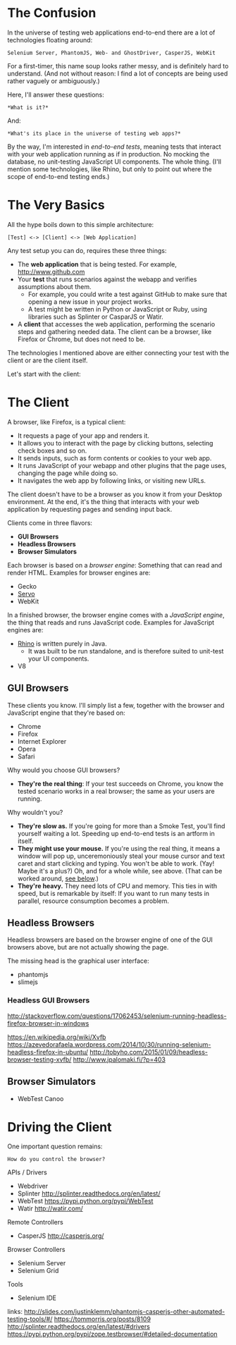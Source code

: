 # The Confusion

In the universe of testing web applications end-to-end there are a lot of technologies floating around:

    Selenium Server, PhantomJS, Web- and GhostDriver, CasperJS, WebKit

For a first-timer, this name soup looks rather messy, and is definitely hard to understand.
(And not without reason: I find a lot of concepts are being used rather vaguely
or ambiguously.)

Here, I'll answer these questions:

    *What is it?*

And:

    *What's its place in the universe of testing web apps?*

By the way, I'm interested in *end-to-end tests*, meaning tests that interact with your web application running as if in production. No mocking the database, no unit-testing JavaScript UI components. The whole thing. (I'll mention some technologies, like Rhino, but only to point out where the scope of end-to-end testing ends.)

# The Very Basics

All the hype boils down to this simple architecture:

    [Test] <-> [Client] <-> [Web Application]

Any test setup you can do, requires these three things:

* The **web application** that is being tested. For example, http://www.github.com
* Your **test** that runs scenarios against the webapp and verifies assumptions about them.
  * For example, you could write a test against GitHub to make sure that opening a new issue in your project works.
  * A test might be written in Python or JavaScript or Ruby, using libraries such as Splinter or CasparJS or Watir.
* A **client** that accesses the web application, performing the scenario steps and gathering needed data. The client can be a browser, like Firefox or Chrome, but does not need to be.

The technologies I mentioned above are either connecting your test with the client or are the client itself.

Let's start with the client:

# The Client

A browser, like Firefox, is a typical client:

* It requests a page of your app and renders it.
* It allows you to interact with the page by clicking buttons, selecting check boxes and so on.
* It sends inputs, such as form contents or cookies to your web app.
* It runs JavaScript of your webapp and other plugins that the page uses, changing the page while doing so.
* It navigates the web app by following links, or visiting new URLs.

The client doesn't have to be a browser as you know it from your Desktop environment. At the end, it's the thing that interacts with your web application by requesting pages and sending input back.

Clients come in three flavors:

* **GUI Browsers**
* **Headless Browsers**
* **Browser Simulators**

Each browser is based on a *browser engine*:
Something that can read and render HTML.
Examples for browser engines are:

* Gecko
* [Servo](https://github.com/servo/servo)
* WebKit

In a finished browser, the browser engine comes with a *JavaScript engine*, the thing that reads and runs JavaScript code.
Examples for JavaScript engines are:

* [Rhino](https://developer.mozilla.org/en-US/docs/Mozilla/Projects/Rhino) is written purely in Java.
  * It was built to be run standalone, and is therefore suited to unit-test your UI components.
* V8

## GUI Browsers

These clients you know. I'll simply list a few, together with the browser and JavaScript engine that they're based on:

  * Chrome
  * Firefox
  * Internet Explorer
  * Opera
  * Safari

Why would you choose GUI browsers?

  * **They're the real thing**: If your test succeeds on Chrome, you know the tested scenario works in a real browser; the same as your users are running.

Why wouldn't you?

  * **They're slow as.** If you're going for more than a Smoke Test, you'll find yourself waiting a lot. Speeding up end-to-end tests is an artform in itself.
  * **They might use your mouse.** If you're using the real thing, it means a window will pop up, unceremoniously steal your mouse cursor and text caret and start clicking and typing. You won't be able to work. (Yay! Maybe it's a plus?) Oh, and for a whole while, see above. (That can be worked around, [see below](#headless-gui-browsers).)
  * **They're heavy.** They need lots of CPU and memory. This ties in with speed, but is remarkable by itself: If you want to run many tests in parallel, resource consumption becomes a problem.

## Headless Browsers

Headless browsers are based on the browser engine of one of the GUI browsers
above, but are not actually showing the page.

The missing head is the graphical user interface:

  * phantomjs
  * slimejs

### Headless GUI Browsers

http://stackoverflow.com/questions/17062453/selenium-running-headless-firefox-browser-in-windows

https://en.wikipedia.org/wiki/Xvfb
https://azevedorafaela.wordpress.com/2014/10/30/running-selenium-headless-firefox-in-ubuntu/
http://tobyho.com/2015/01/09/headless-browser-testing-xvfb/
http://www.jpalomaki.fi/?p=403



## Browser Simulators

  * WebTest Canoo


# Driving the Client

One important question remains:

    How do you control the browser?



APIs / Drivers

* Webdriver
* Splinter http://splinter.readthedocs.org/en/latest/
* WebTest https://pypi.python.org/pypi/WebTest
* Watir http://watir.com/

Remote Controllers

* CasperJS http://casperjs.org/

Browser Controllers

* Selenium Server
* Selenium Grid

Tools

* Selenium IDE

links:
http://slides.com/justinklemm/phantomjs-casperjs-other-automated-testing-tools/#/
https://tommorris.org/posts/8109
http://splinter.readthedocs.org/en/latest/#drivers
https://pypi.python.org/pypi/zope.testbrowser/#detailed-documentation
